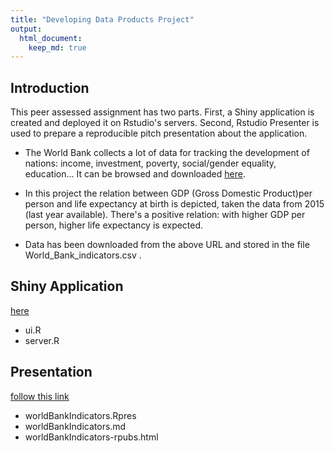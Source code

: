 ```yaml
---
title: "Developing Data Products Project"
output: 
  html_document:
    keep_md: true
---
```




## Introduction

This peer assessed assignment has two parts. First,  a Shiny application is created and deployed it on Rstudio's servers. Second, Rstudio Presenter is used to prepare a reproducible pitch presentation about the application.

- The World Bank collects a lot of data for tracking the development of nations: income, investment, poverty, 
social/gender equality, education... It can be browsed and downloaded   <a href="https://data.worldbank.org/" target="_blank">here</a>.


- In this project the relation between GDP (Gross Domestic Product)per person and life expectancy at birth is depicted, taken the data from 2015 (last year available). There's a positive relation: with higher GDP per person, higher life expectancy is expected.

- Data has been downloaded from the above URL and stored in the file World_Bank_indicators.csv .

## Shiny Application
<a href="https://cplesp.shinyapps.io/worldbank" target="_blank">here</a>

* ui.R
* server.R


## Presentation
<a href="http://rpubs.com/cplesp/344438" target="_blank">follow this link</a>

* worldBankIndicators.Rpres
* worldBankIndicators.md
* worldBankIndicators-rpubs.html




